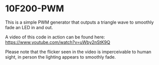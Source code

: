 # 10F200-PWM
This is a simple PWM generator that outputs a triangle wave to smoothly fade an LED in and out.

A video of this code in action can be found here: https://www.youtube.com/watch?v=uWby2nStK9Q

Please note that the flicker seen in the video is imperceivable to human sight, in person the lighting appears to smoothly fade.
